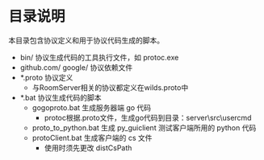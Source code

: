 # 目录说明

本目录包含协议定义和用于协议代码生成的脚本。

* bin/ 协议生成代码的工具执行文件，如 protoc.exe
* github.com/ google/ 协议依赖文件
* *.proto 协议定义
	+ 与RoomServer相关的协议都定义在wilds.proto中
* *.bat 协议生成代码的脚本
	+ gogoproto.bat 生成服务器端 go 代码
		- protoc根据.proto文件，生成go代码到目录：server\src\usercmd
	+ proto_to_python.bat 生成 py_guiclient 测试客户端所用的 python 代码
	+ protoClient.bat 生成客户端的 cs 文件
		- 使用时须先更改 distCsPath

